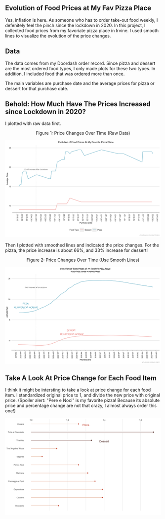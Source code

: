## Evolution of Food Prices at My Fav Pizza Place

Yes, inflation is here. As someone who has to order take-out food weekly, I defenitely feel the pinch since the lockdown in 2020. In this project, I collected food prices from my favoriate pizza place in Irvine. I used smooth lines to visualize the evolution of the price changes. 

## Data 

The data comes from my Doordash order record. Since pizza and dessert are the most ordered food types, I only made plots for these two types. In addition, I included food that was ordered more than once. 

The main variables are purchase date and the average prices for pizza or dessert for that purchase date. 

## Behold: How Much Have The Prices Increased since Lockdown in 2020? 

I plotted with raw data first. 

<center>
Figure 1: Price Changes Over Time (Raw Data)
</center>

![](figure/fig4.png)

Then I plotted with smoothed lines and indicated the price changes. For the pizza, the price increase is about 66%, and 33% increase for dessert!

<center>
Figure 2: Price Changes Over Time (Use Smooth Lines)
</center>

![](figure/fig3.png)

## Take A Look At Price Change for Each Food Item 

I think it might be intersting to take a look at price change for each food item. I standardized original price to 1, and divide the new price with original price. 
(Spoiler alert: "Pere e Noci" is my favorite pizza! Because its absolute price and percentage change are not that crazy, I almost always order this one!)

![](figure/fig5.png)



